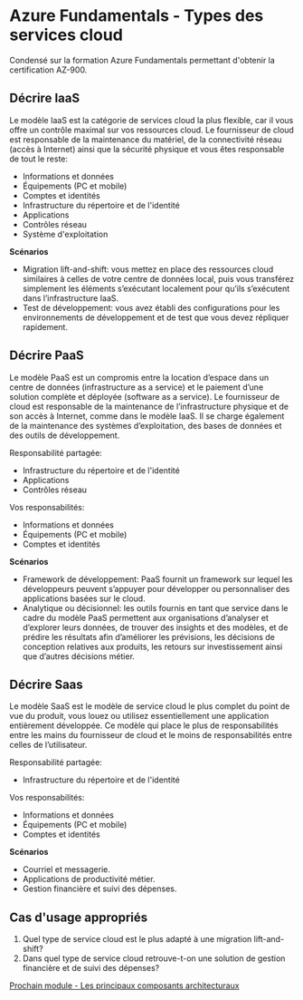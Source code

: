[//]: # (title: Azure Fundamentals - Types de services cloud)
[//]: # (description: Résumé de la formation Azure Fundamentals)
[//]: # (author: PhxDesign)
[//]: # (ms.author: jlgauthier)
[//]: # (ms.topic: Types de services cloud)
[//]: # (ms.date: 01/05/2023)

# Azure Fundamentals - Types des services cloud

Condensé sur la formation Azure Fundamentals permettant d'obtenir la certification AZ-900.

## Décrire IaaS

Le modèle IaaS est la catégorie de services cloud la plus flexible, car il vous offre un contrôle maximal sur vos ressources cloud. Le fournisseur de cloud est responsable de la maintenance du matériel, de la connectivité réseau (accès à Internet) ainsi que la sécurité physique et vous êtes responsable de tout le reste:

- Informations et données
- Équipements (PC et mobile)
- Comptes et identités
- Infrastructure du répertoire et de l'identité
- Applications
- Contrôles réseau
- Système d'exploitation

****Scénarios****

- Migration lift-and-shift: vous mettez en place des ressources cloud similaires à celles de votre centre de données local, puis vous transférez simplement les éléments s’exécutant localement pour qu’ils s’exécutent dans l’infrastructure IaaS.
- Test de développement: vous avez établi des configurations pour les environnements de développement et de test que vous devez répliquer rapidement.

## Décrire PaaS

Le modèle PaaS est un compromis entre la location d’espace dans un centre de données (infrastructure as a service) et le paiement d’une solution complète et déployée (software as a service). Le fournisseur de cloud est responsable de la maintenance de l’infrastructure physique et de son accès à Internet, comme dans le modèle IaaS. Il se charge également de la maintenance des systèmes d’exploitation, des bases de données et des outils de développement.

Responsabilité partagée:

- Infrastructure du répertoire et de l'identité
- Applications
- Contrôles réseau

Vos responsabilités:

- Informations et données
- Équipements (PC et mobile)
- Comptes et identités

****Scénarios****

- Framework de développement: PaaS fournit un framework sur lequel les développeurs peuvent s’appuyer pour développer ou personnaliser des applications basées sur le cloud.
- Analytique ou décisionnel: les outils fournis en tant que service dans le cadre du modèle PaaS permettent aux organisations d’analyser et d’explorer leurs données, de trouver des insights et des modèles, et de prédire les résultats afin d’améliorer les prévisions, les décisions de conception relatives aux produits, les retours sur investissement ainsi que d’autres décisions métier.

## Décrire Saas

Le modèle SaaS est le modèle de service cloud le plus complet du point de vue du produit, vous louez ou utilisez essentiellement une application entièrement développée. Ce modèle qui place le plus de responsabilités entre les mains du fournisseur de cloud et le moins de responsabilités entre celles de l’utilisateur.

Responsabilité partagée:

- Infrastructure du répertoire et de l'identité

Vos responsabilités:

- Informations et données
- Équipements (PC et mobile)
- Comptes et identités

****Scénarios****

- Courriel et messagerie.
- Applications de productivité métier.
- Gestion financière et suivi des dépenses.

## Cas d'usage appropriés

1. Quel type de service cloud est le plus adapté à une migration lift-and-shift?
2. Dans quel type de service cloud retrouve-t-on une solution de gestion financière et de suivi des dépenses?

[Prochain module - Les principaux composants architecturaux](04-Principaux_composants_architecturaux.md)
